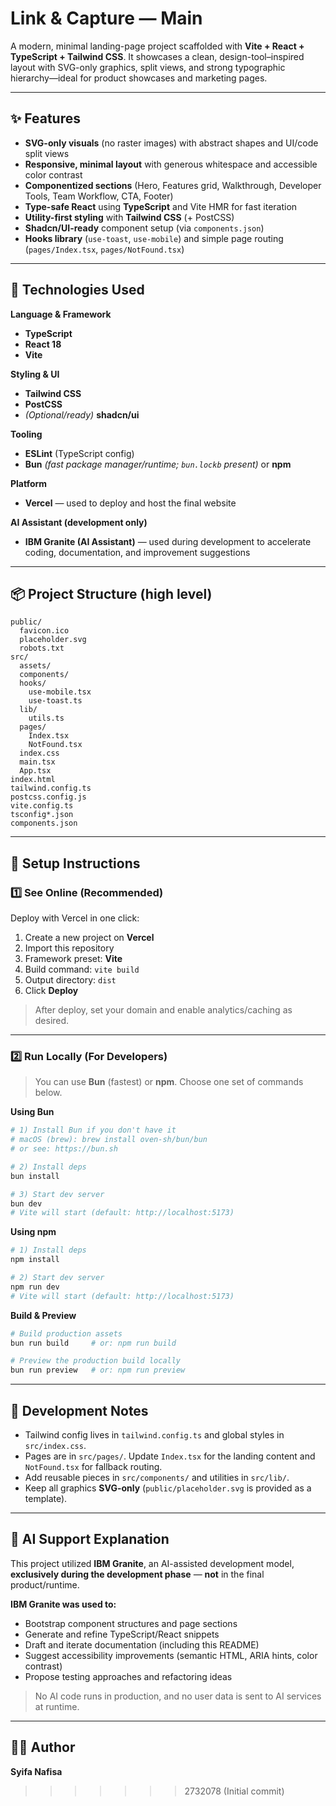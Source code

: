 # Link & Capture — Main

A modern, minimal landing-page project scaffolded with **Vite + React + TypeScript + Tailwind CSS**.
It showcases a clean, design-tool–inspired layout with SVG-only graphics, split views, and strong typographic hierarchy—ideal for product showcases and marketing pages.

---

## ✨ Features

* **SVG-only visuals** (no raster images) with abstract shapes and UI/code split views
* **Responsive, minimal layout** with generous whitespace and accessible color contrast
* **Componentized sections** (Hero, Features grid, Walkthrough, Developer Tools, Team Workflow, CTA, Footer)
* **Type-safe React** using **TypeScript** and Vite HMR for fast iteration
* **Utility-first styling** with **Tailwind CSS** (+ PostCSS)
* **Shadcn/UI-ready** component setup (via `components.json`)
* **Hooks library** (`use-toast`, `use-mobile`) and simple page routing (`pages/Index.tsx`, `pages/NotFound.tsx`)

---

## 🧰 Technologies Used

**Language & Framework**

* **TypeScript**
* **React 18**
* **Vite**

**Styling & UI**

* **Tailwind CSS**
* **PostCSS**
* *(Optional/ready)* **shadcn/ui**

**Tooling**

* **ESLint** (TypeScript config)
* **Bun** *(fast package manager/runtime; `bun.lockb` present)* or **npm**

**Platform**

* **Vercel** — used to deploy and host the final website

**AI Assistant (development only)**

* **IBM Granite (AI Assistant)** — used during development to accelerate coding, documentation, and improvement suggestions

---

## 📦 Project Structure (high level)

```
public/
  favicon.ico
  placeholder.svg
  robots.txt
src/
  assets/
  components/
  hooks/
    use-mobile.tsx
    use-toast.ts
  lib/
    utils.ts
  pages/
    Index.tsx
    NotFound.tsx
  index.css
  main.tsx
  App.tsx
index.html
tailwind.config.ts
postcss.config.js
vite.config.ts
tsconfig*.json
components.json
```

---

## 🚀 Setup Instructions

### 1️⃣ See Online (Recommended)

Deploy with Vercel in one click:

1. Create a new project on **Vercel**
2. Import this repository
3. Framework preset: **Vite**
4. Build command: `vite build`
5. Output directory: `dist`
6. Click **Deploy**

> After deploy, set your domain and enable analytics/caching as desired.

---

### 2️⃣ Run Locally (For Developers)

> You can use **Bun** (fastest) or **npm**. Choose one set of commands below.

**Using Bun**

```bash
# 1) Install Bun if you don't have it
# macOS (brew): brew install oven-sh/bun/bun
# or see: https://bun.sh

# 2) Install deps
bun install

# 3) Start dev server
bun dev
# Vite will start (default: http://localhost:5173)
```

**Using npm**

```bash
# 1) Install deps
npm install

# 2) Start dev server
npm run dev
# Vite will start (default: http://localhost:5173)
```

**Build & Preview**

```bash
# Build production assets
bun run build     # or: npm run build

# Preview the production build locally
bun run preview   # or: npm run preview
```

---

## 🧪 Development Notes

* Tailwind config lives in `tailwind.config.ts` and global styles in `src/index.css`.
* Pages are in `src/pages/`. Update `Index.tsx` for the landing content and `NotFound.tsx` for fallback routing.
* Add reusable pieces in `src/components/` and utilities in `src/lib/`.
* Keep all graphics **SVG-only** (`public/placeholder.svg` is provided as a template).

---

## 🤖 AI Support Explanation

This project utilized **IBM Granite**, an AI-assisted development model, **exclusively during the development phase** — **not** in the final product/runtime.

**IBM Granite was used to:**

* Bootstrap component structures and page sections
* Generate and refine TypeScript/React snippets
* Draft and iterate documentation (including this README)
* Suggest accessibility improvements (semantic HTML, ARIA hints, color contrast)
* Propose testing approaches and refactoring ideas

> No AI code runs in production, and no user data is sent to AI services at runtime.


---

## 👩‍💻 Author
**Syifa Nafisa**

>>>>>>> 2732078 (Initial commit)
